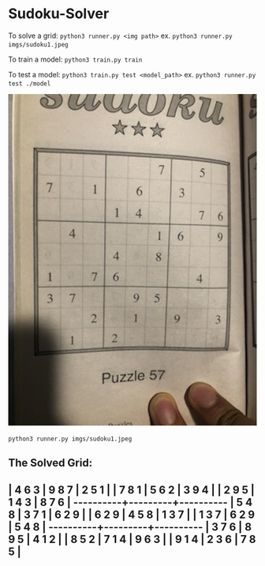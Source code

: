 # Sudoku-Solver

To solve a grid: `python3 runner.py <img path>`
ex. `python3 runner.py imgs/sudoku1.jpeg`

To train a model: `python3 train.py train`

To test a model: `python3 train.py test <model_path>`
ex. `python3 runner.py test ./model`

![Unsolved Sudoku Puzzle](imgs/sudoku1.jpeg)

`python3 runner.py imgs/sudoku1.jpeg`

The Solved Grid:
-------------------------------
| 4  6  3 | 9  8  7 | 2  5  1 |
| 7  8  1 | 5  6  2 | 3  9  4 |
| 2  9  5 | 1  4  3 | 8  7  6 |
----------+---------+----------
| 5  4  8 | 3  7  1 | 6  2  9 |
| 6  2  9 | 4  5  8 | 1  3  7 |
| 1  3  7 | 6  2  9 | 5  4  8 |
----------+---------+----------
| 3  7  6 | 8  9  5 | 4  1  2 |
| 8  5  2 | 7  1  4 | 9  6  3 |
| 9  1  4 | 2  3  6 | 7  8  5 |
-------------------------------
